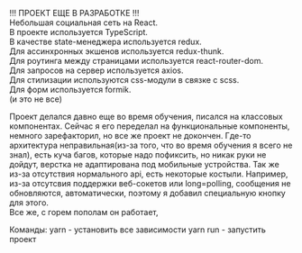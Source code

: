 !!! ПРОЕКТ ЕЩЕ В РАЗРАБОТКЕ !!!   
Небольшая социальная сеть на React.    
В проекте используется TypeScript.  
В качестве state-менеджера используется redux.  
Для ассинхронных экшенов используется redux-thunk.  
Для роутинга между страницами используется react-router-dom.  
Для запросов на сервер используется axios.  
Для стилизации используются css-модули в связке с scss.  
Для форм используется formik.  
(и это не все)


Проект делался давно еще во время обучения, писался на классовых компонентах. Сейчас я его переделал на функциональные компоненты, немного зарефакторил, но все же проект не докончен. Где-то архитектура неправильная(из-за того, что во время обучения я всего не знал), есть куча багов, которые надо пофиксить, но никак руки не дойдут, верстка не адаптирована под мобильные устройства. Так же из-за отсутствия нормального api, есть некоторые костыли. Например, из-за отсутсвия поддержки веб-сокетов или long=polling, сообщения не обновляются, автоматически, поэтому я добавил специальную кнопку для этого.  
Все же, с горем пополам он работает, 

Команды:
yarn - установить все зависимости
yarn run - запустить проект
